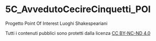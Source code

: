 # 5C_AvvedutoCecireCinquetti_POI
Progetto Point Of Interest Luoghi Shakespeariani

Tutti i contenuti pubblici sono protetti dalla licenza  [CC BY-NC-ND 4.0](https://creativecommons.org/licenses/by-nc-nd/4.0/)
